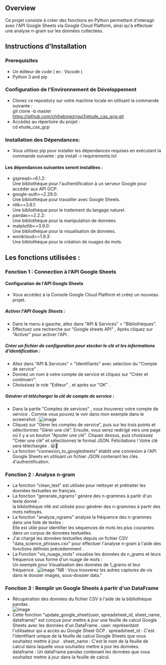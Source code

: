 ## Overview
Ce projet consiste à créer des fonctions en Python permettant d'interagir avec l'API Google Sheets via Google Cloud Platform, ainsi qu'à effectuer une analyse n-gram sur les données collectées.

## Instructions d'Installation
### Prerequisites
- Un éditeur de code ( ex : Vscode ) 
- Python 3 and pip
### Configuration de l'Environnement de Développement
- Clonez ce repository sur votre machine locale en utilisant la commande suivante : <br/>
git clone -b master https://github.com/chihebmezrigui1/etude_cas_gcp.git
- Accédez au répertoire du projet : <br/>
cd etude_cas_gcp
### Installation des Dépendances:
- Vous utilisez pip pour installer les dépendances requises en exécutant la commande suivante :
pip install -r requirements.txt
#### Les dépendances suivantes seront installées :
- gspread==6.1.2: <br/>Une bibliothèque pour l'authentification à un serveur Google pour accéder aux API GCP.
- google-auth==2.29.0:<br/> Une bibliothèque pour travailler avec Google Sheets.
- nltk==3.8.1:<br/> Une bibliothèque pour le traitement du langage naturel.
- pandas==2.2.2:<br/> Une bibliothèque pour la manipulation de données.
- matplotlib==3.9.0:<br/> Une bibliothèque pour la visualisation de données.
- wordcloud==1.9.3:<br/> Une bibliothèque pour la création de nuages de mots.
  
## Les fonctions utilisées :

### Fonction 1 : Connection à l’API Google Sheets
#### Configuration de l'API Google Sheets
- Vous accédez à la Console Google Cloud Platform et créez un nouveau projet.
##### Activer l'API Google Sheets :
- Dans le menu à gauche, allez dans "API & Services" > "Bibliothèques".
- Effectuez une recherche sur "Google sheets API" , Après cliquez sur "Activer" pour activer l'API .
##### Créer un fichier de configuration pour stocker le clé et les informations d'identification :
- Allez dans "API & Services" > "Identifiants" avec selection du "Compte de service" .
- Donnez un nom à votre compte de service et cliquez sur "Créer et continuerr".
- Choissisez le role "Editeur" , et après sur "OK" .
##### Générer et télécharger la clé de compte de service :
- Dans la partie "Comptes de services" , vous trouverez votre compte de service . Comme vous pouvez le voir dans mon exemple dans le screenshot :
  ![image](https://github.com/chihebmezrigui1/etude_cas_gcp/assets/99685119/04f1e7a7-5a6f-4731-8ab5-c54734f130d8)
- Cliquez sur "Gérer les comptes de service", puis sur les trois points et sélectionnez "Gérer une clé". Ensuite, vous serez redirigé vers une page où il y a un bouton "Ajouter une clé". Cliquez dessus, puis choisissez "Créer une clé" et sélectionnez le format JSON. Félicitations ! Votre clé sera téléchargée . 😃👏
- La fonction "connexion_to_googlesheets" établit une connexion à l'API Google Sheets en utilisant un fichier JSON contenant les clés d'authentification.
  
### Fonction 2 : Analyse n-gram
- La fonction "clean_text" est utilisée pour nettoyer et prétraiter les données textuelles en français.
- La fonction "generate_ngrams" génère des n-grammes à partir d'un texte donné : <br/> la bibliothèque nltk est utilisée pour générer des n-grammes à partir des mots nettoyés.
- La fonction "analyze_ngrams" analyse la fréquence des n-grammes dans une liste de textes : <br/> Elle est utile pour identifier les séquences de mots les plus courantes dans un corpus de données textuelles. 
- J'ai chargé les données textuelles depuis un fichier CSV "data_science_phrases.csv" pour effectuer l'analyse n-gram à l'aide des fonctions définies précédemment .
- La Fonction "vis_nuage_mots" visualise les données de n_grams et leurs fréquence sous forme d'un nuage de mots : <br/>
  Un exemple pour Visualisation des données de 1_grams et leur fréquence .
![image](https://github.com/chihebmezrigui1/etude_cas_gcp/assets/99685119/0e0e8281-6e4b-42c8-96a0-26c22514de12)
"NB : Vous trouverez les autres captures de vis dans le dossier images, sous-dossier data."

### Fonction 3 : Remplir un Google Sheets à partir d'un DataFrame
- Récupération des données du fichier CSV à l'aide de la bibliothèque pandas .<br/>
![image](https://github.com/chihebmezrigui1/etude_cas_gcp/assets/99685119/16414786-6f58-4ff0-8991-a6c1eb7426e9)
- Cette fonction "update_google_sheet(user, spreadsheet_id, sheet_name, dataframe)" est conçue pour mettre à jour une feuille de calcul Google Sheets avec les données d'un DataFrame .
  user: représentant l'utilisateur qui a accès au Google Sheet GCP .
  spreadsheet_id : C'est l'identifiant unique de la feuille de calcul Google Sheets que vous souhaitez mettre à jour .
  sheet_name : C'est le nom de la feuille de calcul dans laquelle vous souhaitez mettre à jour les données.
  dataframe : Un dataFrame pandas contenant les données que vous souhaitez mettre à jour dans la feuille de calcul.



